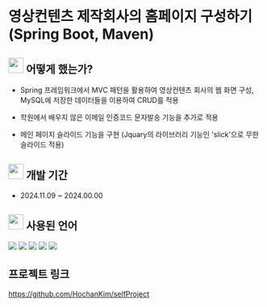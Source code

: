 # 영상컨텐츠 제작회사의 홈페이지 구성하기 (Spring Boot, Maven)

## <img src="https://github.com/user-attachments/assets/a5e2f4b7-b8ff-4a10-8dbf-16bf16e267fd" width="30" height="30" /> 어떻게 했는가?

+  Spring 프레임워크에서 MVC 패턴을 활용하여 영상컨텐츠 회사의 웹 화면 구성, MySQL에 저장한 데이터들을 이용하여 CRUD를 적용

+  학원에서 배우지 않은 이메일 인증코드 문자발송 기능을 추가로 적용

+  메인 페이지 슬라이드 기능을 구현 (Jquary의 라이브러리 기능인 'slick'으로 무한 슬라이드 적용)




## <img src="https://github.com/user-attachments/assets/a5e2f4b7-b8ff-4a10-8dbf-16bf16e267fd" width="30" height="30" /> 개발 기간

+  2024.11.09 ~ 2024.00.00




## <img src="https://github.com/user-attachments/assets/a5e2f4b7-b8ff-4a10-8dbf-16bf16e267fd" width="30" height="30" /> 사용된 언어
<img src="https://img.shields.io/badge/JSP-3178C6">

<img src="https://img.shields.io/badge/JavaScript-F7DF1E?style=for-the-badge&logo=JavaScript&logoColor=white">

<img src="https://img.shields.io/badge/CSS3-1572B6?style=for-the-badge&logo=css3&logoColor=white">

<img src="https://img.shields.io/badge/MySQL-00000F?style=for-the-badge&logo=mysql&logoColor=white">

<img src="https://img.shields.io/badge/vue.js-30F200?style=for-the-badge&logo=vue.jsl&logoColor=white">




## 프로젝트 링크
<https://github.com/HochanKim/selfProject>
